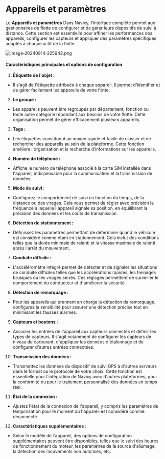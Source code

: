 # Appareils et paramètres

Le **Appareils et paramètres** Dans Navixy, l'interface complète permet aux gestionnaires de flotte de configurer et de gérer leurs dispositifs de suivi à distance. Cette section est essentielle pour affiner les performances des appareils, configurer les capteurs et appliquer des paramètres spécifiques adaptés à chaque actif de la flotte.

![image-20240814-225942.png](./attachments/image-20240814-225942.png)

#### Caractéristiques principales et options de configuration

1. **Étiquette de l'objet :**
  - Il s'agit de l'étiquette attribuée à chaque appareil. Il permet d'identifier et de gérer facilement les appareils de votre flotte.
2. **Le groupe :**
  - Les appareils peuvent être regroupés par département, fonction ou toute autre catégorie répondant aux besoins de votre flotte. Cette organisation permet de gérer efficacement plusieurs appareils.
3. **Tags :**
  - Les étiquettes constituent un moyen rapide et facile de classer et de rechercher des appareils au sein de la plateforme. Cette fonction améliore l'organisation et la recherche d'informations sur les appareils.
4. **Numéro de téléphone :**
  - Affiche le numéro de téléphone associé à la carte SIM installée dans l'appareil, indispensable pour la communication et la transmission de données.
5. **Mode de suivi :**
  - Configurez le comportement de suivi en fonction du temps, de la distance ou des virages. Cela vous permet de régler avec précision la fréquence à laquelle l'appareil signale sa position, en équilibrant la précision des données et les coûts de transmission.
6. **Détection de stationnement :**
  - Définissez les paramètres permettant de déterminer quand le véhicule est considéré comme étant en stationnement. Cela inclut des conditions telles que la durée minimale de ralenti et la vitesse maximale de ralenti après l'arrêt du mouvement.
7. **Conduite difficile :**
  - L'accéléromètre intégré permet de détecter et de signaler les situations de conduite difficiles telles que les accélérations rapides, les freinages brusques ou les virages serrés. Ces réglages permettent de surveiller le comportement du conducteur et d'améliorer la sécurité.
8. **Détection de remorquage :**
  - Pour les appareils qui prennent en charge la détection de remorquage, configurez la sensibilité pour assurer une détection précise tout en minimisant les fausses alarmes.
9. **Capteurs et boutons :**
  - Associer les entrées de l'appareil aux capteurs connectés et définir les types de capteurs. Il s'agit notamment de configurer les capteurs de niveau de carburant, d'appliquer les données d'étalonnage et de configurer d'autres entrées connectées.
10. **Transmission des données :**
  - Transmettez les données du dispositif de suivi GPS à d'autres serveurs dans le format ou le protocole de votre choix. Cette fonction est essentielle pour l'intégration de Navixy avec d'autres plateformes, pour la conformité ou pour le traitement personnalisé des données en temps réel.
11. **État de la connexion :**
  - Ajustez l'état de la connexion de l'appareil, y compris les paramètres de temporisation pour le moment où l'appareil est considéré comme déconnecté.
12. **Caractéristiques supplémentaires :**
  - Selon le modèle de l'appareil, des options de configuration supplémentaires peuvent être disponibles, telles que le suivi des heures de fonctionnement du moteur, les paramètres de la source d'allumage, la détection des mouvements non autorisés, etc.